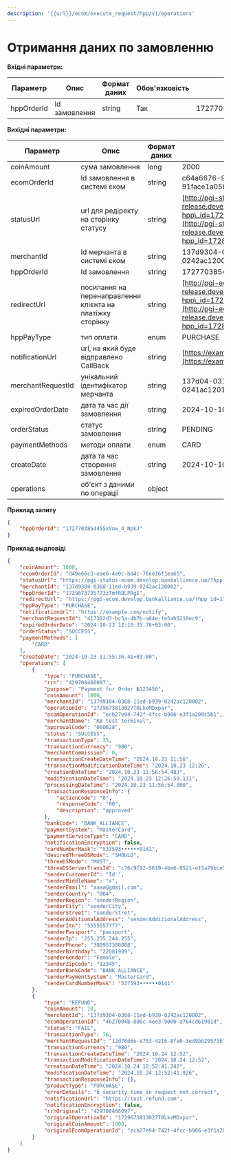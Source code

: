 ```yaml
---
description: '{{url}}/ecom/execute_request/hpp/v1/operations'
---
```


# Отримання даних по замовленню

**Вхідні параметри:**&#x20;

| Параметр   | Опис          | Формат даних | Обов'язковість | Приклад                    |
| ---------- | ------------- | ------------ | -------------- | -------------------------- |
| hppOrderId | Id замовлення | string       | Так            | 1727703854455xVnw\_4\_NpkJ |

**Вихідні параметри:**

| Параметр          | Опис                                                       | Формат даних | Приклад                                                                                                                                                                             |
| ----------------- | ---------------------------------------------------------- | ------------ | ----------------------------------------------------------------------------------------------------------------------------------------------------------------------------------- |
| coinAmount        | сума замовлення                                            | long         | 2000                                                                                                                                                                                |
| ecomOrderId       | Id замовлення в системі єком                               | string       | c64a6676-925d-4054-ab21-91face1a05b9                                                                                                                                                |
| statusUrl         | url для редіректу на сторінку статусу                      | string       | [http://pgi-status-ecom-release.develop.bankalliance.ua/?hpp\_id=17285615314160DOA6pa1E8F](http://pgi-status-ecom-release.develop.bankalliance.ua/?hpp_id=17285615314160DOA6pa1E8F) |
| merchantId        | Id мерчанта в системі єком                                 | string       | 137d9304-0368-11ed-b939-0242ac120002                                                                                                                                                |
| hppOrderId        | Id замовлення                                              | string       | 1727703854455xVnw\_4\_NpkJ                                                                                                                                                          |
| redirectUrl       | посилання на перенаправлення клієнта на платіжку сторінку  | string       | [http://pgi-ecom-release.develop.bankalliance.ua/?hpp\_id=17285615314160DOA6pa1E8F](http://pgi-ecom-release.develop.bankalliance.ua/?hpp_id=17285615314160DOA6pa1E8F)               |
| hppPayType        | тип оплати                                                 | enum         | PURCHASE                                                                                                                                                                            |
| notificationUrl   | url, на який буде відправлено CallBack                     | string       | [https://example.com/notify](https://example.com/notify)                                                                                                                            |
| merchantRequestId | унікальний ідентифікатор мерчанта                          | string       | 137d04-0318-11ed-b939-0241ac120104                                                                                                                                                  |
| expiredOrderDate  | дата та час дії замовлення                                 | string       | 2024-10-10 15:13:51.41+03:00                                                                                                                                                        |
| orderStatus       | статус замовлення                                          | string       | PENDING                                                                                                                                                                             |
| paymentMethods    | методи оплати                                              | enum         | CARD                                                                                                                                                                                |
| createDate        | дата та час створення замовлення                           | string       | 2024-10-10 14:58:51.36+03:00                                                                                                                                                        |
| operations        | об'єкт з даними по операціі                                | object       |                                                                                                                                                                                     |

**Приклад запиту**&#x20;

```json
{
    "hppOrderId": "1727703854455xVnw_4_NpkJ"
}
```

**Приклад выдповіді**

```json
{
    "coinAmount": 1000,
    "ecomOrderId": "d49e66c3-eae6-4e0c-bd4c-76ee16f1ea65",
    "statusUrl": "https://pgi-status-ecom.develop.bankalliance.ua/?hpp_id=1729673735773zTmfRBLPRgE",
    "merchantId": "137d9304-0368-11ed-b939-0242ac120002",
    "hppOrderId": "1729673735773zTmfRBLPRgE",
    "redirectUrl": "https://pgi-ecom.develop.bankalliance.ua/?hpp_id=1729673735773zTmfRBLPRgE",
    "hppPayType": "PURCHASE",
    "notificationUrl": "https://example.com/notify",
    "merchantRequestId": "417382d3-bc5a-4b7b-a84e-fe5ab5210ec9",
    "expiredOrderDate": "2024-10-23 12:10:35.76+03:00",
    "orderStatus": "SUCCESS",
    "paymentMethods": [
        "CARD"
    ],
    "createDate": "2024-10-23 11:55:36.41+03:00",
    "operations": [
        {
            "type": "PURCHASE",
            "rrn": "429708466097",
            "purpose": "Payment for Order №123456",
            "coinAmount": 1000,
            "merchantId": "137d9304-0368-11ed-b939-0242ac120002",
            "operationId": "1729673813027T0LkeMDxpar",
            "ecomOperationId": "ecb27e94-742f-4fcc-b906-e3f1a209c5b1",
            "merchantName": "KB test terminal",
            "approvalCode": "060628",
            "status": "SUCCESS",
            "transactionType": 35,
            "transactionCurrency": "980",
            "merchantCommission": 0,
            "transactionCreateDateTime": "2024.10.23 11:56",
            "transactionModificationDateTime": "2024.10.23 12:26",
            "creationDateTime": "2024.10.23 11:56:54.483",
            "modificationDateTime": "2024.10.23 12:26:59.131",
            "processingDateTime": "2024.10.23 11:56:54.000",
            "transactionResponseInfo": {
                "actionCode": "0",
                "responseCode": "00",
                "description": "approved"
            },
            "bankCode": "BANK_ALLIANCE",
            "paymentSystem": "MasterCard",
            "paymentServiceType": "CARD",
            "notificationEncryption": false,
            "cardNumberMask": "537593••••••0141",
            "desiredThreeDSMode": "SHOULD",
            "threeDSMode": "MUST",
            "threeDSServerTransId": "c76c9f92-5619-4be6-8521-e15a79bce534",
            "senderCustomerId": "Id ",
            "senderMiddleName": "s",
            "senderEmail": "aaaa@gmail.com",
            "senderCountry": "804",
            "senderRegion": "senderRegion",
            "senderCity": "senderCity",
            "senderStreet": "senderStret",
            "senderAdditionalAddress": "senderAdditionalAddress",
            "senderItn": "5555557777",
            "senderPassport": "passport",
            "senderIp": "255.255.244.255",
            "senderPhone": "380957388888",
            "senderBirthday": "22081989",
            "senderGender": "Female",
            "senderZipCode": "12345",
            "senderBankCode": "BANK_ALLIANCE",
            "senderPaymentSystem": "MasterCard",
            "senderCardNumberMask": "537593••••••0141"
        },
        {
            "type": "REFUND",
            "coinAmount": 10,
            "merchantId": "137d9304-0368-11ed-b939-0242ac120002",
            "ecomOperationId": "4627004b-806c-4ee3-9000-a764cd61981d",
            "status": "FAIL",
            "transactionType": 76,
            "merchantRequestId": "12d76d6e-e753-4216-8fa0-3ed9bb29573b",
            "transactionCurrency": "980",
            "transactionCreateDateTime": "2024.10.24 12:52",
            "transactionModificationDateTime": "2024.10.24 12:52",
            "creationDateTime": "2024.10.24 12:52:41.242",
            "modificationDateTime": "2024.10.24 12:52:41.926",
            "transactionResponseInfo": {},
            "productType": "PURCHASE",
            "errorDetails": "b_security_time_in_request_not_correct",
            "notificationUrl": "https://test.refund.com",
            "notificationEncryption": false,
            "rrnOriginal": "429708466097",
            "originalOperationId": "1729673813027T0LkeMDxpar",
            "originalCoinAmount": 1000,
            "originalEcomOperationId": "ecb27e94-742f-4fcc-b906-e3f1a209c5b1"
        }
    ]
}
```
